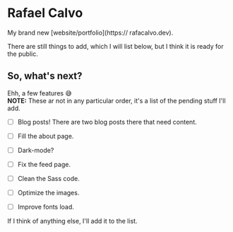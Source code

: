 # Rafael Calvo

My brand new [website/portfolio](https:// rafacalvo.dev).

There are still things to add, which I will list below, but I think it is ready for the public.


## So, what's next?
Ehh, a few features 😅  
**NOTE:** These ar not in any particular order, it's a list of the pending stuff I'll add.

- [ ] Blog posts! There are two blog posts there that need content. 
- [ ] Fill the about page.
- [ ] Dark-mode?
- [ ] Fix the feed page.
- [ ] Clean the Sass code.
- [ ] Optimize the images.
- [ ] Improve fonts load.


If I think of anything else, I'll add it to the list.